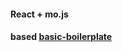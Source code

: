 #### React + mo.js

#### based [basic-boilerplate](https://github.com/weishijun14/basic-boilerplate)


